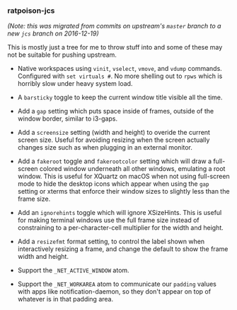 ### ratpoison-jcs

*(Note: this was migrated from commits on upstream's `master` branch to a new
`jcs` branch on 2016-12-19)*

This is mostly just a tree for me to throw stuff into and some of these may
not be suitable for pushing upstream.

- Native workspaces using `vinit`, `vselect`, `vmove`, and `vdump` commands.
  Configured with `set virtuals #`.  No more shelling out to `rpws` which is
  horribly slow under heavy system load.

- A `barsticky` toggle to keep the current window title visible all the time.

- Add a `gap` setting which puts space inside of frames, outside of the window
  border, similar to i3-gaps.

- Add a `screensize` setting (width and height) to overide the current screen
  size.  Useful for avoiding resizing when the screen actually changes size
  such as when plugging in an external monitor.

- Add a `fakeroot` toggle and `fakerootcolor` setting which will draw a full-
  screen colored window underneath all other windows, emulating a root window.
  This is useful for XQuartz on macOS when not using full-screen mode to hide
  the desktop icons which appear when using the `gap` setting or xterms that
  enforce their window sizes to slightly less than the frame size.

- Add an `ignorehints` toggle which will ignore XSizeHints.  This is useful for
  making terminal windows use the full frame size instead of constraining to
  a per-character-cell multiplier for the width and height.

- Add a `resizefmt` format setting, to control the label shown when
  interactively resizing a frame, and change the default to show the frame
  width and height.

- Support the `_NET_ACTIVE_WINDOW` atom.

- Support the `_NET_WORKAREA` atom to communicate our `padding` values with apps
  like notification-daemon, so they don't appear on top of whatever is in that
  padding area.
